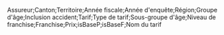 

Assureur;Canton;Territoire;Année fiscale;Année d'enquête;Région;Groupe d'âge;Inclusion accident;Tarif;Type de tarif;Sous-groupe d'âge;Niveau de franchise;Franchise;Prix;isBaseP;isBaseF;Nom du tarif